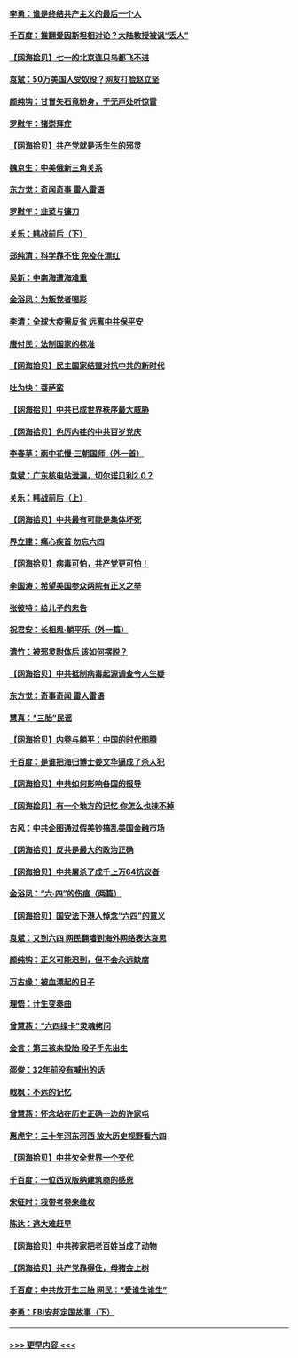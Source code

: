 #### [李勇：谁是终结共产主义的最后一个人](../pages/nsc993/n13044397.md?t=06250151) 
#### [千百度：推翻爱因斯坦相对论？大陆教授被讽“丢人”](../pages/nsc993/n13043908.md?t=06250151) 
#### [【网海拾贝】七一的北京连只鸟都飞不进](../pages/nsc993/n13041377.md?t=06250151) 
#### [袁斌：50万美国人受奴役？网友打脸赵立坚](../pages/nsc993/n13041330.md?t=06250151) 
#### [颜纯钩：甘冒矢石竟粉身，于无声处听惊雷](../pages/nsc993/n13041140.md?t=06250151) 
#### [罗慰年：猪崇拜症](../pages/nsc993/n13041071.md?t=06250151) 
#### [【网海拾贝】共产党就是活生生的邪灵](../pages/nsc993/n13036627.md?t=06250151) 
#### [魏京生：中美俄新三角关系](../pages/nsc993/n13035986.md?t=06250151) 
#### [东方觉：奇闻奇事 雷人雷语](../pages/nsc993/n13035878.md?t=06250151) 
#### [罗慰年：韭菜与镰刀](../pages/nsc993/n13034374.md?t=06250151) 
#### [关乐：韩战前后（下）](../pages/nsc993/n13034113.md?t=06250151) 
#### [郑纯清：科学靠不住 免疫在漂红](../pages/nsc993/n13034093.md?t=06250151) 
#### [吴新：中南海遭海难重](../pages/nsc993/n13034084.md?t=06250151) 
#### [金浴凤：为叛党者喝彩](../pages/nsc993/n13034058.md?t=06250151) 
#### [李清：全球大疫需反省 远离中共保平安](../pages/nsc993/n13033784.md?t=06250151) 
#### [唐付民：法制国家的标准](../pages/nsc993/n13032944.md?t=06250151) 
#### [【网海拾贝】民主国家结盟对抗中共的新时代](../pages/nsc993/n13031717.md?t=06250151) 
#### [吐为快：菩萨蛮](../pages/nsc993/n13030033.md?t=06250151) 
#### [【网海拾贝】中共已成世界秩序最大威胁](../pages/nsc993/n13028138.md?t=06250151) 
#### [【网海拾贝】色厉内荏的中共百岁党庆](../pages/nsc993/n13025582.md?t=06250151) 
#### [李春草：雨中花慢‧三朝国师（外一首）](../pages/nsc993/n13025567.md?t=06250151) 
#### [袁斌：广东核电站泄漏，切尔诺贝利2.0？](../pages/nsc993/n13025475.md?t=06250151) 
#### [关乐：韩战前后（上）](../pages/nsc993/n13025387.md?t=06250151) 
#### [【网海拾贝】中共最有可能是集体坏死](../pages/nsc993/n13023101.md?t=06250151) 
#### [界立建：痛心疾首 勿忘六四](../pages/nsc993/n13022339.md?t=06250151) 
#### [【网海拾贝】病毒可怕，共产党更可怕！](../pages/nsc993/n13020728.md?t=06250151) 
#### [李国涛：希望美国参众两院有正义之举](../pages/nsc993/n13020674.md?t=06250151) 
#### [张彼特：给儿子的忠告](../pages/nsc993/n13018934.md?t=06250151) 
#### [祝君安：长相思‧躺平乐（外一篇）](../pages/nsc993/n13018923.md?t=06250151) 
#### [清竹：被邪灵附体后 该如何摆脱？](../pages/nsc993/n13018877.md?t=06250151) 
#### [【网海拾贝】中共抵制病毒起源调查令人生疑](../pages/nsc993/n13017785.md?t=06250151) 
#### [东方觉：奇事奇闻 雷人雷语](../pages/nsc993/n13017577.md?t=06250151) 
#### [慧真：“三胎”民谣](../pages/nsc993/n13017394.md?t=06250151) 
#### [【网海拾贝】内卷与躺平：中国的时代图腾](../pages/nsc993/n13016128.md?t=06250151) 
#### [千百度：是谁把海归博士姜文华逼成了杀人犯](../pages/nsc993/n13015218.md?t=06250151) 
#### [【网海拾贝】中共如何影响各国的报导](../pages/nsc993/n13012599.md?t=06250151) 
#### [【网海拾贝】有一个地方的记忆 你怎么也抹不掉](../pages/nsc993/n13009802.md?t=06250151) 
#### [古风：中共企图通过假美钞搞乱美国金融市场](../pages/nsc993/n13009626.md?t=06250151) 
#### [【网海拾贝】反共是最大的政治正确](../pages/nsc993/n13007051.md?t=06250151) 
#### [【网海拾贝】中共屠杀了成千上万64抗议者](../pages/nsc993/n13002713.md?t=06250151) 
#### [金浴凤：“六·四”的伤痕（两篇）](../pages/nsc993/n13001719.md?t=06250151) 
#### [【网海拾贝】国安法下港人悼念“六四”的意义](../pages/nsc993/n13001039.md?t=06250151) 
#### [袁斌：又到六四 网民翻墙到海外网络表达哀思](../pages/nsc993/n13000995.md?t=06250151) 
#### [颜纯钩：正义可能迟到，但不会永远缺席](../pages/nsc993/n13000920.md?t=06250151) 
#### [万古缘：被血漂起的日子](../pages/nsc993/n13000914.md?t=06250151) 
#### [理悟：计生变奏曲](../pages/nsc993/n13000414.md?t=06250151) 
#### [曾慧燕：“六四绿卡”灵魂拷问](../pages/nsc993/n13000277.md?t=06250151) 
#### [金言：第三孩未投胎 段子手先出生](../pages/nsc993/n13000215.md?t=06250151) 
#### [邵俊：32年前没有喊出的话](../pages/nsc993/n13000181.md?t=06250151) 
#### [戟枫：不远的记忆](../pages/nsc993/n13000121.md?t=06250151) 
#### [曾慧燕：怀念站在历史正确一边的许家屯](../pages/nsc993/n13000073.md?t=06250151) 
#### [惠虎宇：三十年河东河西 放大历史视野看六四](../pages/nsc993/n13000018.md?t=06250151) 
#### [【网海拾贝】中共欠全世界一个交代](../pages/nsc993/n12998706.md?t=06250151) 
#### [千百度：一位西双版纳建筑商的感恩](../pages/nsc993/n12998487.md?t=06250151) 
#### [宋征时：我带考卷来维权](../pages/nsc993/n12994088.md?t=06250151) 
#### [陈达：逃大难赶早](../pages/nsc993/n12993569.md?t=06250151) 
#### [【网海拾贝】中共砖家把老百姓当成了动物](../pages/nsc993/n12993483.md?t=06250151) 
#### [【网海拾贝】共产党靠得住，母猪会上树](../pages/nsc993/n12990730.md?t=06250151) 
#### [千百度：中共放开生三胎 网民：“爱谁生谁生”](../pages/nsc993/n12990644.md?t=06250151) 
#### [李勇：FBI安邦定国故事（下）](../pages/nsc993/n12987854.md?t=06250151) 

----
#### [ >>> 更早内容 <<< ](../indexes/nsc993-earlier.md)
